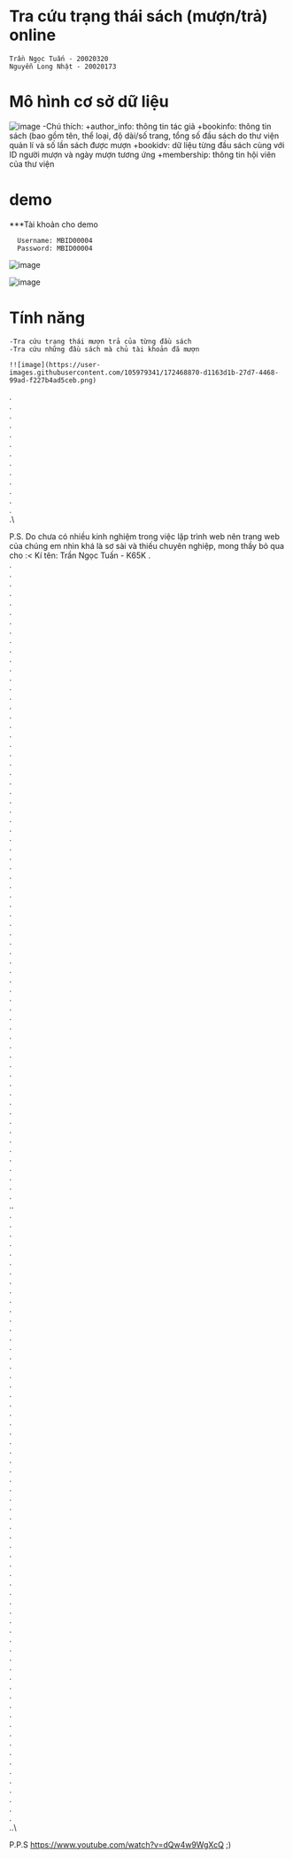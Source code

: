 # Tra cứu trạng thái sách (mượn/trả) online
    Trần Ngọc Tuấn - 20020320
    Nguyễn Long Nhật - 20020173
# Mô hình cơ sở dữ liệu
  ![image](https://user-images.githubusercontent.com/105979341/172461988-4b5e5248-ea56-4d2d-8e51-b69ed342b09f.png)
 -Chú thích:
    +author_info: thông tin tác giả
    +bookinfo: thông tin sách (bao gồm tên, thể loại, độ dài/số trang, tổng số đầu sách do thư viện quản lí và số lần sách được mượn 
    +bookidv: dữ liệu từng đầu sách cùng với ID người mượn và ngày mượn tương ứng
    +membership: thông tin hội viên của thư viện
# demo
***Tài khoản cho demo

      Username: MBID00004
      Password: MBID00004
  ![image](https://user-images.githubusercontent.com/105979341/172463285-f48bbf76-6e35-4639-be22-fe03bc07627d.png)
  
  ![image](https://user-images.githubusercontent.com/105979341/172463403-4795d611-3978-4ebd-8f83-6f987856d5d6.png)
  
  # Tính năng
    -Tra cứu trạng thái mượn trả của từng đầu sách 
    -Tra cứu những đầu sách mà chủ tài khoản đã mượn
    
    !![image](https://user-images.githubusercontent.com/105979341/172468870-d1163d1b-27d7-4468-99ad-f227b4ad5ceb.png)

    

    
.\
.\
.\
.\
.\
.\
.\
.\
.\
.\
.\
.\
.\
.\

   

    
    


    






P.S. Do chưa có nhiều kinh nghiệm trong việc lập trình web nên trang web của chúng em nhìn khá là sơ sài và thiếu chuyên nghiệp, mong thầy bỏ qua cho :<
Kí tên: Trần Ngọc Tuấn - K65K
.\
.\
.\
.\
.\
.\
.\
.\
.\
.\
.\
.\
.\
.\
.\
.\
.\
.\
.\
.\
.\
.\
.\
.\
.\
.\
.\
.\
.\
.\
.\
.\
.\
.\
.\
.\
.\
.\
.\
.\
.\
.\
.\
.\
.\
.\
.\
.\
.\
.\
.\
.\
.\
.\
.\
.\
.\
.\
.\
.\
.\
.\
.\
.\
.\
.\
.\
.\
.\
.\.\
.\
.\
.\
.\
.\
.\
.\
.\
.\
.\
.\
.\
.\
.\
.\
.\
.\
.\
.\
.\
.\
.\
.\
.\
.\
.\
.\
.\
.\
.\
.\
.\
.\
.\
.\
.\
.\
.\
.\
.\
.\
.\
.\
.\
.\
.\
.\
.\
.\
.\
.\
.\
.\
.\
.\
.\
.\
.\
.\
.\
.\
.\
.\
.\
.\
.\.\
        













































P.P.S https://www.youtube.com/watch?v=dQw4w9WgXcQ ;)
    
